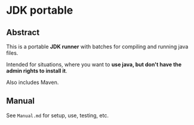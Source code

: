 # JDK portable

## Abstract

This is a portable **JDK runner** with batches for compiling and running java files.

Intended for situations, where you want to **use java, but don't have the admin rights to install it**.

Also includes Maven.


## Manual

See `Manual.md` for setup, use, testing, etc.
